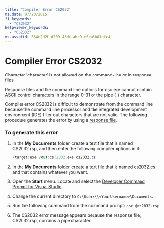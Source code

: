 ```yaml
---
title: "Compiler Error CS2032"
ms.date: 07/20/2015
f1_keywords: 
  - "CS2032"
helpviewer_keywords: 
  - "CS2032"
ms.assetid: 534e2d2f-d209-43dd-abc9-e5ea5b01efc4
---
```

# Compiler Error CS2032
Character 'character' is not allowed on the command-line or in response files  
  
 Response files and the command line options for csc.exe cannot contain ASCII control characters in the range 0-31 or the pipe (`|`) character.  
  
 Compiler error CS2032 is difficult to demonstrate from the command line because the command line processor and the integrated development environment (IDE) filter out characters that are not valid. The following procedure generates the error by using a [response file](../../../csharp/language-reference/compiler-options/response-file-compiler-option.md).  
  
### To generate this error  
  
1. In the **My Documents** folder, create a text file that is named CS2032.rsp, and then enter the following compiler options in it:  
  
    ```csharp  
    /target:exe /out:cs|2032.exe cs2032.cs  
    ```  
  
2. In the **My Documents** folder, create a text file that is named cs2032.cs and that contains whatever you want.  
  
3. Open the **Start** menu. Locate and select the [Developer Command Prompt for Visual Studio](../../../framework/tools/developer-command-prompt-for-vs.md).
  
4. Change the current directory to `C:\Users\\<YourUsername>\Documents`.  
  
5. Run the following command from the command prompt: `csc @cs2032.rsp`  
  
6. The CS2032 error message appears because the response file, CS2032.rsp, contains a pipe character.
